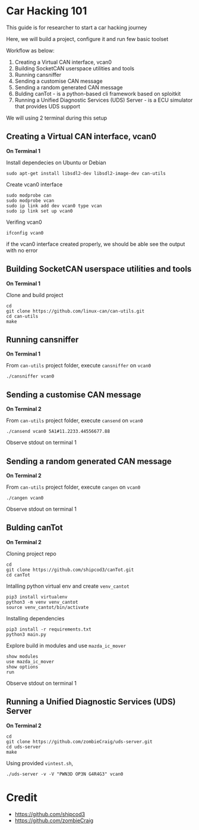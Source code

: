 # Car Hacking 101
This guide is for researcher to start a car hacking journey

Here, we will build a project, configure it and run few basic toolset

Workflow as below:

1. Creating a Virtual CAN interface, vcan0
2. Building SocketCAN userspace utilities and tools
3. Running cansniffer
4. Sending a customise CAN message
5. Sending a random generated CAN message
6. Bulding canTot - is a python-based cli framework based on sploitkit
7. Running a Unified Diagnostic Services (UDS) Server - is a ECU simulator that provides UDS support

We will using 2 terminal during this setup

## Creating a Virtual CAN interface, vcan0

**On Terminal 1**

Install dependecies on Ubuntu or Debian
```shell
sudo apt-get install libsdl2-dev libsdl2-image-dev can-utils  
```

Create vcan0 interface

```shell
sudo modprobe can
sudo modprobe vcan
sudo ip link add dev vcan0 type vcan
sudo ip link set up vcan0
```

Verifing vcan0

```shell
ifconfig vcan0 
```

if the vcan0 interface created properly, we should be able see the output with no error

## Building SocketCAN userspace utilities and tools

**On Terminal 1**

Clone and build project

```shell
cd
git clone https://github.com/linux-can/can-utils.git
cd can-utils
make
```

## Running cansniffer

**On Terminal 1**

From `can-utils` project folder, execute `cansniffer` on `vcan0`
```shell
./cansniffer vcan0
```

## Sending a customise CAN message

**On Terminal 2**

From `can-utils` project folder, execute `cansend` on `vcan0`
```shell
./cansend vcan0 5A1#11.2233.44556677.88
```

Observe stdout on terminal 1

## Sending a random generated CAN message

**On Terminal 2**

From `can-utils` project folder, execute `cangen` on `vcan0`
```shell
./cangen vcan0
```

Observe stdout on terminal 1

## Bulding canTot

**On Terminal 2**

Cloning project repo
```shell
cd 
git clone https://github.com/shipcod3/canTot.git
cd canTot
```

Intalling python virtual env and create `venv_cantot`
```shell
pip3 install virtualenv
python3 -m venv venv_cantot
source venv_cantot/bin/activate
```

Installing dependencies
```shell
pip3 install -r requirements.txt
python3 main.py 
```

Explore build in modules and use `mazda_ic_mover`

```shell
show modules
use mazda_ic_mover
show options
run
```

Observe stdout on terminal 1

## Running a Unified Diagnostic Services (UDS) Server

**On Terminal 2**

```shell
cd
git clone https://github.com/zombieCraig/uds-server.git
cd uds-server
make
```

Using provided `vintest.sh`,

```shell
./uds-server -v -V "PWN3D OP3N G4R4G3" vcan0
```

# Credit
* https://github.com/shipcod3
* https://github.com/zombieCraig
